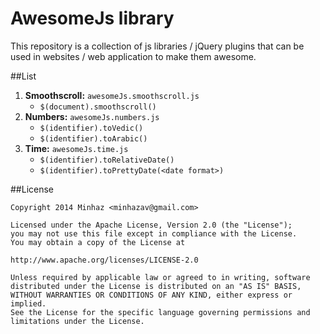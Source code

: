 AwesomeJs library
============================

This repository is a collection of js libraries / jQuery plugins that can be used in websites / web application to make them awesome.

##List
1. **Smoothscroll:** `awesomeJs.smoothscroll.js` 
    - `$(document).smoothscroll()`
2. **Numbers:** `awesomeJs.numbers.js`
    - `$(identifier).toVedic()`
    - `$(identifier).toArabic()`
3. **Time:** `awesomeJs.time.js`
	- `$(identifier).toRelativeDate()`
    - `$(identifier).toPrettyDate(<date format>)`


##License
```
Copyright 2014 Minhaz <minhazav@gmail.com>

Licensed under the Apache License, Version 2.0 (the "License");
you may not use this file except in compliance with the License.
You may obtain a copy of the License at

http://www.apache.org/licenses/LICENSE-2.0

Unless required by applicable law or agreed to in writing, software
distributed under the License is distributed on an "AS IS" BASIS,
WITHOUT WARRANTIES OR CONDITIONS OF ANY KIND, either express or implied.
See the License for the specific language governing permissions and
limitations under the License.
```
